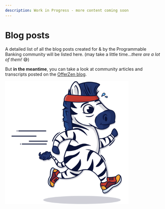 ```yaml
---
description: Work in Progress - more content coming soon
---
```


# Blog posts

A detailed list of all the blog posts created for & by the Programmable Banking community will be listed here. (may take a little time..._there are a lot of them!_ 😅)

But **in the meantime**, you can take a look at community articles and transcripts posted on the [OfferZen blog](https://www.offerzen.com/blog#stq=Programmable%20Banking\&stp=1).

![](<.gitbook/assets/Untitled design.png>)
